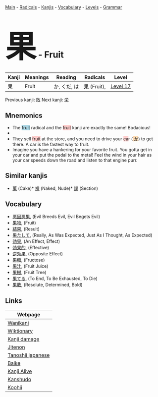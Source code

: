 <style> bigfont {font-size: 100px}</style>
[Main](../index.md) -
[Radicals](../radicals.md) -
[Kanjis](../kanjis.md) -
[Vocabulary](../vocabulary.md) -
[Levels](../levels.md) -
[Grammar](../grammar.md)
# <bigfont> 果</bigfont> - Fruit 

| Kanji | Meanings | Reading | Radicals | Level |
| --- | --- | --- | --- | --- |
| 果 | Fruit | か, くだ, は | [果](../radicals/果.md) (Fruit),  | [Level 17](../levels/wk_level17.md) |

Previous kanji: [敗](敗.md) Next kanji: [栄](栄.md) 

## Mnemonics
 * The <span style="background-color:#ADD8E6"> fruit</span> radical and the <span style="background-color:#ffcccb"> fruit</span> kanji are exactly the same! Bodacious!
* 
* They sell <span style="background-color:#ffcccb"> fruit</span> at the store, and you need to drive your <span style="background-color:#ffcccb"> ca</span>r (<span style="background-color:#fed8b1"> [か](https://jisho.org/search/か)</span>) to get there. A car is the fastest way to fruit.
* Imagine you have a hankering for your favorite fruit. You gotta get in your car and put the pedal to the metal! Feel the wind in your hair as your car speeds down the road and listen to that engine purr.


## Similar kanjis
 * [菓](菓.md) (Cake)* [裸](裸.md) (Naked, Nude)* [課](課.md) (Section)


## Vocabulary
 * [悪因悪果](../vocabulary/果.md), (Evil Breeds Evil, Evil Begets Evil)
* [果物](../vocabulary/果.md), (Fruit)
* [結果](../vocabulary/果.md), (Result)
* [果たして](../vocabulary/果.md), (Really, As Was Expected, Just As I Thought, As Expected)
* [効果](../vocabulary/果.md), (An Effect, Effect)
* [効果的](../vocabulary/果.md), (Effective)
* [逆効果](../vocabulary/果.md), (Opposite Effect)
* [果糖](../vocabulary/果.md), (Fructose)
* [果汁](../vocabulary/果.md), (Fruit Juice)
* [果樹](../vocabulary/果.md), (Fruit Tree)
* [果てる](../vocabulary/果.md), (To End, To Be Exhausted, To Die)
* [果敢](../vocabulary/果.md), (Resolute, Determined, Bold)



## Links 

| Webpage |
| --- |
| [Wanikani          ](https://www.wanikani.com/kanji/果) |
| [Wiktionary        ](https://en.wiktionary.org/wiki/果) |
| [Kanji damage      ](http://www.kanjidamage.com/kanji/search?utf8=✓&q=果) |
| [Jitenon           ](https://jitenon.com/kanji/果) |
| [Tanoshii japanese ](https://www.tanoshiijapanese.com/dictionary/kanji.cfm?k=果) |
| [Baike             ](https://baike.baidu.com/item/果) |
| [Kanji Alive       ](https://app.kanjialive.com/果) |
| [Kanshudo          ](https://www.kanshudo.com/searchmn?q=果) |
| [Koohii            ](https://kanji.koohii.com/study/kanji/果) |
